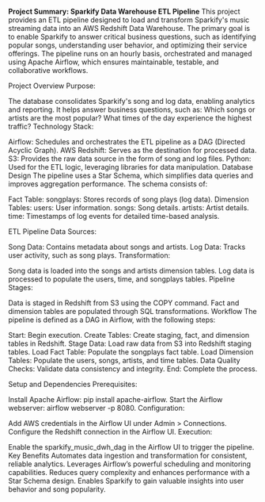 
**Project Summary: Sparkify Data Warehouse ETL Pipeline**
This project provides an ETL pipeline designed to load and transform Sparkify's music streaming data into an AWS Redshift Data Warehouse. The primary goal is to enable Sparkify to answer critical business questions, such as identifying popular songs, understanding user behavior, and optimizing their service offerings. The pipeline runs on an hourly basis, orchestrated and managed using Apache Airflow, which ensures maintainable, testable, and collaborative workflows.

Project Overview
Purpose:

The database consolidates Sparkify's song and log data, enabling analytics and reporting.
It helps answer business questions, such as:
Which songs or artists are the most popular?
What times of the day experience the highest traffic?
Technology Stack:

Airflow: Schedules and orchestrates the ETL pipeline as a DAG (Directed Acyclic Graph).
AWS Redshift: Serves as the destination for processed data.
S3: Provides the raw data source in the form of song and log files.
Python: Used for the ETL logic, leveraging libraries for data manipulation.
Database Design
The pipeline uses a Star Schema, which simplifies data queries and improves aggregation performance. The schema consists of:

Fact Table:
songplays: Stores records of song plays (log data).
Dimension Tables:
users: User information.
songs: Song details.
artists: Artist details.
time: Timestamps of log events for detailed time-based analysis.


ETL Pipeline
Data Sources:

Song Data: Contains metadata about songs and artists.
Log Data: Tracks user activity, such as song plays.
Transformation:

Song data is loaded into the songs and artists dimension tables.
Log data is processed to populate the users, time, and songplays tables.
Pipeline Stages:

Data is staged in Redshift from S3 using the COPY command.
Fact and dimension tables are populated through SQL transformations.
Workflow
The pipeline is defined as a DAG in Airflow, with the following steps:

Start: Begin execution.
Create Tables: Create staging, fact, and dimension tables in Redshift.
Stage Data: Load raw data from S3 into Redshift staging tables.
Load Fact Table: Populate the songplays fact table.
Load Dimension Tables: Populate the users, songs, artists, and time tables.
Data Quality Checks: Validate data consistency and integrity.
End: Complete the process.


Setup and Dependencies
Prerequisites:

Install Apache Airflow: pip install apache-airflow.
Start the Airflow webserver: airflow webserver -p 8080.
Configuration:

Add AWS credentials in the Airflow UI under Admin > Connections.
Configure the Redshift connection in the Airflow UI.
Execution:

Enable the sparkify_music_dwh_dag in the Airflow UI to trigger the pipeline.
Key Benefits
Automates data ingestion and transformation for consistent, reliable analytics.
Leverages Airflow’s powerful scheduling and monitoring capabilities.
Reduces query complexity and enhances performance with a Star Schema design.
Enables Sparkify to gain valuable insights into user behavior and song popularity.